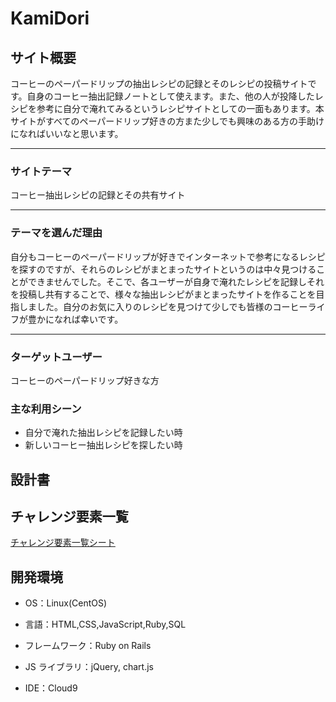# KamiDori

## サイト概要

コーヒーのペーパードリップの抽出レシピの記録とそのレシピの投稿サイトです。自身のコーヒー抽出記録ノートとして使えます。また、他の人が投降したレシピを参考に自分で淹れてみるというレシピサイトとしての一面もあります。本サイトがすべてのペーパードリップ好きの方また少しでも興味のある方の手助けになればいいなと思います。

---

### サイトテーマ

コーヒー抽出レシピの記録とその共有サイト

---

### テーマを選んだ理由

自分もコーヒーのペーパードリップが好きでインターネットで参考になるレシピを探すのですが、それらのレシピがまとまったサイトというのは中々見つけることができませんでした。そこで、各ユーザーが自身で淹れたレシピを記録しそれを投稿し共有することで、様々な抽出レシピがまとまったサイトを作ることを目指しました。自分のお気に入りのレシピを見つけて少しでも皆様のコーヒーライフが豊かになれば幸いです。

---

### ターゲットユーザー

コーヒーのペーパードリップ好きな方

### 主な利用シーン

- 自分で淹れた抽出レシピを記録したい時
- 新しいコーヒー抽出レシピを探したい時

## 設計書



## チャレンジ要素一覧

[チャレンジ要素一覧シート](https://docs.google.com/spreadsheets/d/1qTi5YQhQ0gzGnLPdJX1fH-NBbxnZVhMZLSUvKhhWsrg/edit?usp=sharing)

## 開発環境

- OS：Linux(CentOS)

- 言語：HTML,CSS,JavaScript,Ruby,SQL

- フレームワーク：Ruby on Rails

- JS ライブラリ：jQuery, chart.js

- IDE：Cloud9
